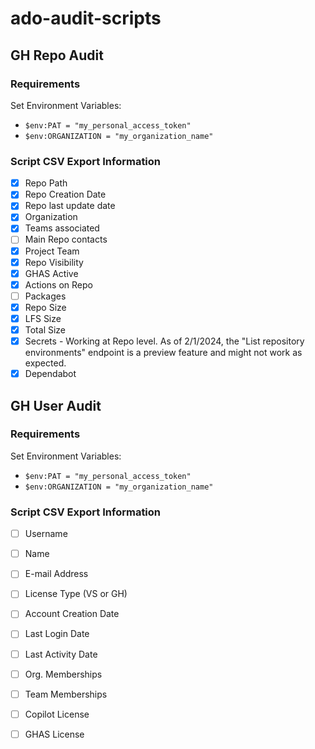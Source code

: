 # ado-audit-scripts

## GH Repo Audit

### Requirements
Set Environment Variables:
- ```$env:PAT = "my_personal_access_token"```
- ```$env:ORGANIZATION = "my_organization_name"```

### Script CSV Export Information
- [X] Repo Path
- [X] Repo Creation Date
- [X] Repo last update date
- [X] Organization
- [X] Teams associated
- [ ] Main Repo contacts
- [X] Project Team
- [X] Repo Visibility
- [X] GHAS Active
- [X] Actions on Repo
- [ ] Packages
- [X] Repo Size
- [X] LFS Size
- [X] Total Size
- [X] Secrets - Working at Repo level. As of 2/1/2024, the "List repository environments" endpoint is a preview feature and might not work as expected.
- [X] Dependabot

## GH User Audit
### Requirements
Set Environment Variables:
- ```$env:PAT = "my_personal_access_token"```
- ```$env:ORGANIZATION = "my_organization_name"```

### Script CSV Export Information ###

- [ ] Username
- [ ] Name
- [ ] E-mail Address
- [ ] License Type (VS or GH)
- [ ] Account Creation Date
- [ ] Last Login Date
- [ ] Last Activity Date
- [ ] Org. Memberships
- [ ] Team Memberships
- [ ] Copilot License
- [ ] GHAS License


